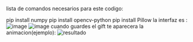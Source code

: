 lista de comandos necesarios para este codigo:

pip install numpy
pip install opencv-python
pip install Pillow
 la interfaz es :
![image](https://github.com/JhonCarls/Quad-tree-imagenes/assets/133397873/d9b8c89c-c4bd-4c48-b473-ca4229807098)
![image](https://github.com/JhonCarls/Quad-tree-imagenes/assets/133397873/a498877f-5b5e-4d65-8ea6-04cdf4c6ca14)
cuando guardes el gift te aparecera la animacion(ejemplo):
![resultado](https://github.com/JhonCarls/Quad-tree-imagenes/assets/133397873/3133aba8-6647-4a7c-b655-908f4c4ae75b)
